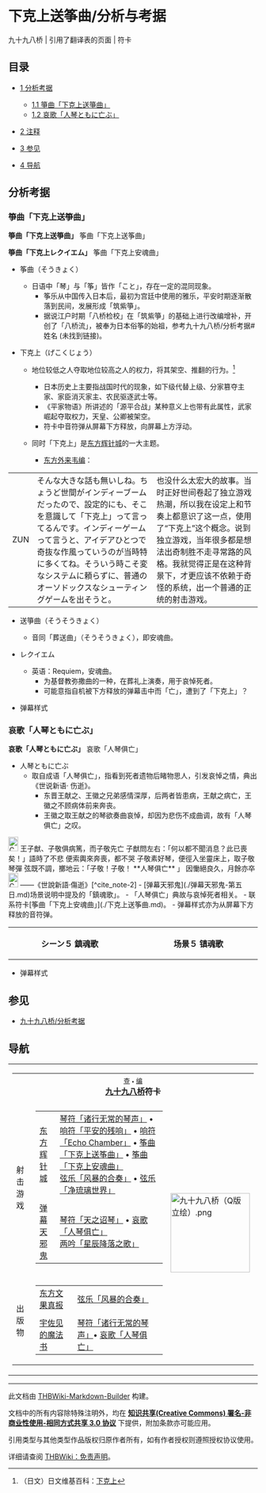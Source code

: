 # 下克上送筝曲/分析与考据

<!-- source html: G:\repos\THBWiki-Markdown-Builder\THBWikiMarkdown\Temp\main\8\86\ns0%3A%E4%B8%8B%E5%85%8B%E4%B8%8A%E9%80%81%E7%AD%9D%E6%9B%B2%2F%E5%88%86%E6%9E%90%E4%B8%8E%E8%80%83%E6%8D%AE.html -->

九十九八桥 | 引用了翻译表的页面 | 符卡


## 目录

- [1 分析考据](#分析考据)

  - [1.1 箏曲「下克上送箏曲」](#箏曲「下克上送箏曲」)
  - [1.2 哀歌「人琴ともに亡ぶ」](#哀歌「人琴ともに亡ぶ」)



- [2 注释](#注释)
- [3 参见](#参见)
- [4 导航](#导航)





## 分析考据

### 箏曲「下克上送箏曲」
  
 **箏曲「下克上送箏曲」**  筝曲「下克上送筝曲」
  
  
 **箏曲「下克上レクイエム」**  筝曲「下克上安魂曲」
  

- 筝曲（そうきょく）
  - 日语中「琴」与「筝」皆作「こと」，存在一定的混同现象。
    - 筝乐从中国传入日本后，最初为宫廷中使用的雅乐，平安时期逐渐散落到民间，发展形成「筑紫箏」。
    - 据说江户时期「八桥检校」在「筑紫箏」的基础上进行改编增补，开创了「八桥流」，被奉为日本俗筝的始祖，参考九十九八桥/分析考据#姓名 (未找到链接)。


- 下克上（げこくじょう）
  - 地位较低之人夺取地位较高之人的权力，将其架空、推翻的行为。[^cite_note-1]
    - 日本历史上主要指战国时代的现象，如下级代替上级、分家篡夺主家、家臣消灭家主、农民驱逐武士等。
    - 《平家物语》所讲述的「源平合战」某种意义上也带有此属性，武家崛起夺取权力，天皇、公卿被架空。
    - 符卡中音符弹从屏幕下方释放，向屏幕上方浮动。

  - 同时「下克上」是[东方辉针城](./东方辉针城.md)的一大主题。
    - [东方外来韦编](./东方外来韦编-2019_Autumn!-ZUN访谈.md)：




<table><tbody><tr class="tt-content" id="=-6" data-pos="&#91;&quot;=&quot;,6&#93;"><td id="ZUN" class="tt-char" lang="zh"><div class="poem">ZUN</div></td><td class="tt-ja" lang="ja"><div class="poem">そんな大きな話も無いしね。ちょうど世間がインディーブームだったので、設定的にも、そこを意識して「下克上」って言ってるんです。インディーゲームって言うと、アイデアひとつで奇抜な作風っていうのが当時特に多くてね。そういう時こそ変なシステムに頼らずに、普通のオーソドックスなシューティングゲームを出そうと。</div></td><td class="tt-zh" lang="zh"><div class="poem">也没什么太宏大的故事。当时正好世间卷起了独立游戏热潮，所以我在设定上和节奏上都意识了这一点，使用了“下克上”这个概念。说到独立游戏，当年很多都是想法出奇制胜不走寻常路的风格。我就觉得正是在这种背景下，才更应该不依赖于奇怪的系统，出一个普通的正统的射击游戏。</div></td></tr></tbody></table>


- 送箏曲（そうそうきょく）
  - 音同「葬送曲」（そうそうきょく），即安魂曲。

- レクイエム
  - 英语：Requiem，安魂曲。
    - 为基督教弥撒曲的一种，在葬礼上演奏，用于哀悼死者。
    - 可能意指自机被下方释放的弹幕击中而「亡」，遭到了「下克上」？



- [](./文件-筝曲「下克上送筝曲」（辉针城）.jpg.md)弹幕样式


### 哀歌「人琴ともに亡ぶ」
  
 **哀歌「人琴ともに亡ぶ」**  哀歌「人琴俱亡」
  

- 人琴ともに亡ぶ
  - 取自成语「人琴俱亡」，指看到死者遗物后睹物思人，引发哀悼之情，典出《世说新语· 伤逝》。
    - 东晋王献之、王徽之兄弟感情深厚，后两者皆患病，王献之病亡，王徽之不顾病体前来奔丧。
    - 王徽之取王献之的琴欲奏曲哀悼，却因为悲伤不成曲调，故有「人琴俱亡」之叹。



<img alt="Corner bracket left sh1.svg" src="https://upload.wikimedia.org/wikipedia/commons/thumb/a/a7/Corner_bracket_left_sh1.svg/langzh-20px-Corner_bracket_left_sh1.svg.png" decoding="async" loading="lazy" width="20" height="29" srcset="https://upload.wikimedia.org/wikipedia/commons/thumb/a/a7/Corner_bracket_left_sh1.svg/langzh-30px-Corner_bracket_left_sh1.svg.png 1.5x, https://upload.wikimedia.org/wikipedia/commons/thumb/a/a7/Corner_bracket_left_sh1.svg/langzh-40px-Corner_bracket_left_sh1.svg.png 2x" data-file-width="220" data-file-height="320">
王子猷、子敬俱病篤，而子敬先亡  
子猷問左右：「何以都不聞消息？此已喪矣！」語時了不悲  
便索輿來奔喪，都不哭  
子敬素好琴，便徑入坐靈床上，取子敬琴彈  
弦既不調，擲地云：「子敬！子敬！ **人琴俱亡** 」  
因慟絕良久，月餘亦卒<img alt="Corner bracket right sh1.svg" src="https://upload.wikimedia.org/wikipedia/commons/thumb/d/d4/Corner_bracket_right_sh1.svg/langzh-20px-Corner_bracket_right_sh1.svg.png" decoding="async" loading="lazy" width="20" height="29" srcset="https://upload.wikimedia.org/wikipedia/commons/thumb/d/d4/Corner_bracket_right_sh1.svg/langzh-30px-Corner_bracket_right_sh1.svg.png 1.5x, https://upload.wikimedia.org/wikipedia/commons/thumb/d/d4/Corner_bracket_right_sh1.svg/langzh-40px-Corner_bracket_right_sh1.svg.png 2x" data-file-width="220" data-file-height="320">
——《世說新語·傷逝》[^cite_note-2]
- [弹幕天邪鬼](./弹幕天邪鬼-第五日.md)场景说明中提及的「鎮魂歌」。
  - 「人琴俱亡」典故与哀悼死者相关。
    - 联系符卡[筝曲「下克上安魂曲」](./下克上送筝曲.md)。
    - 弹幕样式亦为从屏幕下方释放的音符弹。




<table>


<tbody><tr>
<th class="jah1" width="50%" lang="ja" style="border-right:none; padding-left:1em;">
<p>シーン５ 鎮魂歌
</p>
</th>
<th style="border-left:none; padding-left:1em;">
</th>
<th class="zhh1" width="50%">
<p>场景５ 镇魂歌
</p>
</th></tr></tbody></table>


- [](./文件-哀歌「人琴俱亡」（天邪鬼）.jpg.md)弹幕样式


[^cite_note-1]: （日文）日文维基百科：[下克上](https://en.wikipedia.org/wiki/ja:下克上)


## 参见
- [九十九八桥/分析考据](./九十九八桥-分析考据.md)


## 导航

<table><tbody><tr><td><table cellspacing="0" class="nowraplinks mw-collapsible mw-collapsed" style="width:100%;;;"><tbody><tr><th style=";" colspan="3" class="navbox-title"><div class="navbar"><div class="noprint plainlinksneverexpand" style="background-color:transparent; padding:0; font-weight:normal; font-size:80%; white-space:nowrap;"><a href="./模板-九十九八桥符卡导航.md" title="模板:九十九八桥符卡导航"><span style=";;border:none;" title="查看这个模板">查</span></a>&#160;<span style="font-size:80%;">•</span>&#160;<a href="/index.php?title=%E6%A8%A1%E6%9D%BF:%E4%B9%9D%E5%8D%81%E4%B9%9D%E5%85%AB%E6%A1%A5%E7%AC%A6%E5%8D%A1%E5%AF%BC%E8%88%AA&amp;action=edit"><span style=";;border:none;" title="您可以编辑这个模板。请在储存变更之前先预览">编</span></a></div></div><span><a href="./九十九八桥.md" title="九十九八桥">九十九八桥</a>符卡</span></th></tr><tr><td></td></tr><tr><td class="navbox-group" style=";;">射击游戏</td><td style=";;" class="navbox-list navbox-odd"><div></div><table cellspacing="0" class="nowraplinks navbox-subgroup" style="width:100%;;;;"><tbody><tr><td class="navbox-group" style=";;"><div><a href="./东方辉针城.md" title="东方辉针城">东方辉针城</a></div></td><td style=";;" class="navbox-list navbox-odd"><div><a href="./诸行无常的琴声.md" title="诸行无常的琴声" unred="">琴符「诸行无常的琴声」</a> &#8226; <a href="./平安的残响.md" title="平安的残响" unred="">响符「平安的残响」</a> &#8226; <a href="./平安的残响.md" title="平安的残响" unred="">响符「Echo Chamber」</a> &#8226; <a href="./下克上送筝曲.md" title="下克上送筝曲" unred="">筝曲「下克上送筝曲」</a> &#8226; <a href="./下克上送筝曲.md" title="下克上送筝曲" unred="">筝曲「下克上安魂曲」</a><br><a href="./风暴的合奏.md" title="风暴的合奏" unred="">弦乐「风暴的合奏」</a> &#8226; <a href="./净琉璃世界.md" title="净琉璃世界" unred="">弦乐「净琉璃世界」</a></div></td></tr><tr><td></td></tr><tr><td class="navbox-group" style=";;"><div><a href="./弹幕天邪鬼.md" title="弹幕天邪鬼">弹幕天邪鬼</a></div></td><td style=";;" class="navbox-list navbox-even"><div><a href="./天之诏琴.md" title="天之诏琴" unred="">琴符「天之诏琴」</a> &#8226; <a href="./下克上送筝曲.md" title="下克上送筝曲" unred="">哀歌「人琴俱亡」</a><br><a href="./星辰降落之歌.md" title="星辰降落之歌" unred="">两吟「星辰降落之歌」</a></div></td></tr></tbody></table><div></div></td><td class="navbox-image" style="" rowspan="3"><a href="./文件-九十九八桥（Q版立绘）.png.md" class="image"><img alt="九十九八桥（Q版立绘）.png" src="https://upload.thwiki.cc/thumb/d/db/%E4%B9%9D%E5%8D%81%E4%B9%9D%E5%85%AB%E6%A1%A5%EF%BC%88Q%E7%89%88%E7%AB%8B%E7%BB%98%EF%BC%89.png/160px-%E4%B9%9D%E5%8D%81%E4%B9%9D%E5%85%AB%E6%A1%A5%EF%BC%88Q%E7%89%88%E7%AB%8B%E7%BB%98%EF%BC%89.png" decoding="async" loading="lazy" width="160" height="160" srcset="https://upload.thwiki.cc/thumb/d/db/%E4%B9%9D%E5%8D%81%E4%B9%9D%E5%85%AB%E6%A1%A5%EF%BC%88Q%E7%89%88%E7%AB%8B%E7%BB%98%EF%BC%89.png/240px-%E4%B9%9D%E5%8D%81%E4%B9%9D%E5%85%AB%E6%A1%A5%EF%BC%88Q%E7%89%88%E7%AB%8B%E7%BB%98%EF%BC%89.png 1.5x, https://upload.thwiki.cc/thumb/d/db/%E4%B9%9D%E5%8D%81%E4%B9%9D%E5%85%AB%E6%A1%A5%EF%BC%88Q%E7%89%88%E7%AB%8B%E7%BB%98%EF%BC%89.png/320px-%E4%B9%9D%E5%8D%81%E4%B9%9D%E5%85%AB%E6%A1%A5%EF%BC%88Q%E7%89%88%E7%AB%8B%E7%BB%98%EF%BC%89.png 2x" data-file-width="500" data-file-height="500"></a></td></tr><tr><td></td></tr><tr><td class="navbox-group" style=";;">出版物</td><td style=";;" class="navbox-list navbox-even"><div></div><table cellspacing="0" class="nowraplinks navbox-subgroup" style="width:100%;;;;"><tbody><tr><td class="navbox-group" style=";;"><div><a href="./东方文果真报.md" title="东方文果真报">东方文果真报</a></div></td><td style=";;" class="navbox-list navbox-odd"><div><a href="./风暴的合奏.md" title="风暴的合奏" unred="">弦乐「风暴的合奏」</a></div></td></tr><tr><td></td></tr><tr><td class="navbox-group" style=";;"><div><a href="./The_Grimoire_of_Usami.md" title="The Grimoire of Usami" unred="">宇佐见的魔法书</a></div></td><td style=";;" class="navbox-list navbox-even"><div><a href="./诸行无常的琴声.md" title="诸行无常的琴声" unred="">琴符「诸行无常的琴声」</a>&#8226; <a href="./下克上送筝曲.md" title="下克上送筝曲" unred="">哀歌「人琴俱亡」</a></div></td></tr></tbody></table><div></div></td></tr></tbody></table></td></tr></tbody></table>






---

此文档由 [THBWiki-Markdown-Builder](https://github.com/Delsin-Yu/THBWiki-Markdown-Builder) 构建。

文档中的所有内容除特殊注明外，均在 [**知识共享(Creative Commons) 署名-非商业性使用-相同方式共享 3.0 协议**](https://creativecommons.org/licenses/by-sa/3.0/deed.zh-hans) 下提供，附加条款亦可能应用。

引用类型与其他类型作品版权归原作者所有，如有作者授权则遵照授权协议使用。

详细请查阅 [THBWiki：免责声明](https://thbwiki.cc/THBWiki:%E5%85%8D%E8%B4%A3%E5%A3%B0%E6%98%8E)。

